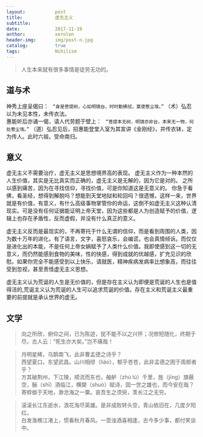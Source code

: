 ```yaml
---
layout:           post
title:            虚无主义
subtitle:         
date:             2017-11-19 
anthor:           xerolen
header-img:       img/post-n.jpg 	 
catalog:          true
tags:             Nihilism
---
```

> 人生本来就有很多事情是徒劳无功的。

## 道与术
神秀上座呈偈曰： ``` “身是菩提树，心如明镜台，时时勤拂拭，莫使惹尘埃。”``` （术）弘忍以为未见本性，未传衣法。 <br>
惠能听后亦诵一偈，请人代劳题于壁上： ``` “菩提本无树，明镜亦非台，本来无一物，何处惹尘埃。”``` （道）弘忍见后，招惠能登堂入室为其宣讲《金刚经》，并传衣钵，定为传人。此时六祖，受命南归。

## 意义

虚无主义不需要治疗，虚无主义是思想境界高的表现。 虚无主义作为一种本然的人生价值，其实是无比真实而正确的，虚无主义是无解的，因为它是对的。
之所以感到痛苦，因为在寻找信仰，寻找价值，可是你知道这是无意义的。 你急于看佛，看圣经，想得到解脱吗？想能到天堂地狱和轮回吗？很遗憾，这样一来，世界就是有价值，有意义，有什么高级事物掌管你的命运，这倒不如虚无主义这种认清现实。可是没有任何证据能证明上帝天堂，因为这些都是人为创造赋予的价值，逻辑上也存在矛盾性，反而虚假，并没有什么真正的意义。

虚无主义反而是最现实的，不再寄托于什么无谓的信仰，而是看到周围的人类，因为数十万年的进化，有了语言，文字，喜怒哀乐，会编谎，也会真情倾诉。而仅仅是进化出的本能，不是任何上帝女娲赋予了人类什么价值。我即使感到这一切的无意义，而仍然能感到食物的美味，性的快感，得到成就的优越感，扩充见识的欣慰。如果你完全不能感受到以上快乐，请就医，精神疾病发病率比想象高，而往往受到忽视，甚至责怪虚无主义思想。

虚无主义认为荒诞的人生是无价值的，但是存在主义认为即便是荒诞的人生也是值得活的,荒诞主义认为荒诞的人生可以追求荒诞的价值。存在主义和荒诞主义最重要的前提就是承认世界的虚无。

## 文学

>向之所欣，俯仰之间，已为陈迹，犹不能不以之兴怀；况修短随化，终期于尽。古人云：“死生亦大矣。”岂不痛哉！

>月明星稀，乌鹊南飞，此非曹孟德之诗乎？<br>
西望夏口，东望武昌。山川相缪（liáo），郁乎苍苍，此非孟德之困于周郎者乎？<br>
方其破荆州，下江陵，顺流而东也，舳舻（zhú lú）千里，旌（jīng）旗蔽空，酾（shī）酒临江，横槊（shuò）赋诗，固一世之雄也，而今安在哉？ <br>寄蜉蝣于天地，渺沧海之一粟。哀吾生之须臾，羡长江之无穷。

>滚滚长江东逝水，浪花淘尽英雄。是非成败转头空，青山依旧在，几度夕阳红。<br>
白发渔樵江渚上，惯看秋月春风。一壶浊酒喜相逢，古今多少事，都付笑谈中。

